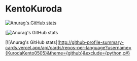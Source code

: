 # KentoKuroda

[![Anurag's GitHub stats](https://github-readme-stats.vercel.app/api?username=KurodaKento0505)](https://github.com/anuraghazra/github-readme-stats)

[![Anurag's GitHub stats](http://github-profile-summary-cards.vercel.app/api/cards/profile-details?username={KurodaKento0505}&theme={github})

[![Anurag's GitHub stats](http://github-profile-summary-cards.vercel.app/api/cards/repos-per-language?username={KurodaKento0505}&theme={github}&exclude={python,c#}
